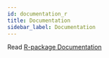 ```yaml
---
id: documentation_r
title: Documentation
sidebar_label: Documentation
---
```


Read [R-package Documentation](/static/pdf/RChannelAttribution.pdf)